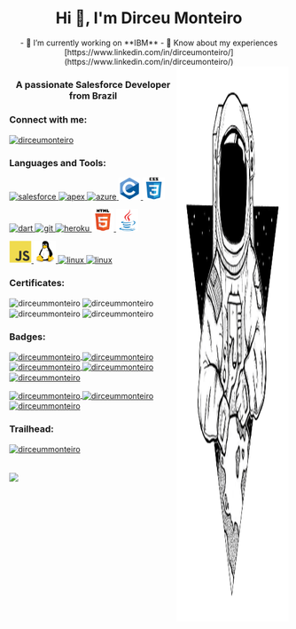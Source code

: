 <h1 align="center">Hi 👋, I'm Dirceu Monteiro</h1>
<div align="center">
- 🔭 I’m currently working on **IBM** 
- 📄 Know about my experiences  [https://www.linkedin.com/in/dirceumonteiro/](https://www.linkedin.com/in/dirceumonteiro/) 
</div>
<img align="right"  height="1000" width="40%" src="astro.png">
<div >
<h3 align="center">A passionate Salesforce
    Developer from Brazil</h3>    


<h3 align="left">
Connect with me:</h3>
<p align="left">
<a href="https://linkedin.com/in/dirceumonteiro" target="blank">
<img align="center"
             src="https://raw.githubusercontent.com/rahuldkjain/github-profile-readme-generator/master/src/images/icons/Social/linked-in-alt.svg"
             alt="dirceumonteiro" height="30" width="40" />
</a>
</p>
 
 
 
<h3 align="left">Languages
   and Tools:</h3>
<p gn="left">
<a href="https://www.salesforce.com/" target="_blank" rel="noreferrer">
<img
      src="https://logodownload.org/wp-content/uploads/2020/04/salesforce-logo.png"
      alt="salesforce" width="40"
      height="40" />
</a>
<a href="https://developer.salesforce.com/docs/atlas.en-us.apexcode.meta/apexcode/apex_intro_what_is_apex.htm" target="_blank" rel="noreferrer">
<img
      src="https://www.opencodez.com/wp-content/uploads/2018/04/Learning-Apex-Salesforce.png"
      alt="apex" width="40"
      height="40" />
</a>
<a href="https://azure.microsoft.com/en-in/" target="_blank" rel="noreferrer">
<img
      src="https://www.vectorlogo.zone/logos/microsoft_azure/microsoft_azure-icon.svg"
      alt="azure" width="40"
      height="40" />
</a>
<a href="https://www.cprogramming.com/" target="_blank" rel="noreferrer">
<img
      src="https://raw.githubusercontent.com/devicons/devicon/master/icons/c/c-original.svg"
      alt="c" width="40"
      height="40" />
</a>
<a href="https://www.w3schools.com/css/" target="_blank" rel="noreferrer">
<img
      src="https://raw.githubusercontent.com/devicons/devicon/master/icons/css3/css3-original-wordmark.svg"
      alt="css3" width="40" height="40" />
</a>
</p>
<p>
<a href="https://dart.dev" target="_blank" rel="noreferrer">
<img
      src="https://www.vectorlogo.zone/logos/dartlang/dartlang-icon.svg" alt="dart" width="40"
      height="40" />
</a>
<a href="https://git-scm.com/" target="_blank" rel="noreferrer">
<img
          src="https://www.vectorlogo.zone/logos/git-scm/git-scm-icon.svg" alt="git" width="40"
          height="40" />
</a>
<a
   href="https://heroku.com" target="_blank" rel="noreferrer">
<img
      src="https://www.vectorlogo.zone/logos/heroku/heroku-icon.svg" alt="heroku" width="40"
      height="40" />
</a>
<a href="https://www.w3.org/html/" target="_blank" rel="noreferrer">
<img
      src="https://raw.githubusercontent.com/devicons/devicon/master/icons/html5/html5-original-wordmark.svg"
      alt="html5" width="40" height="40" />
</a>
<a href="https://www.java.com" target="_blank" rel="noreferrer">
<img
      src="https://raw.githubusercontent.com/devicons/devicon/master/icons/java/java-original.svg"
      alt="java"
      width="40" height="40" />
</a>
</p>
<p>
<a href="https://developer.mozilla.org/en-US/docs/Web/JavaScript"
   target="_blank" rel="noreferrer">
<img
      src="https://raw.githubusercontent.com/devicons/devicon/master/icons/javascript/javascript-original.svg"
      alt="javascript" width="40" height="40" />
</a>
<a href="https://www.linux.org/" target="_blank"
   rel="noreferrer">
<img
      src="https://raw.githubusercontent.com/devicons/devicon/master/icons/linux/linux-original.svg"
      alt="linux"
      width="40" height="40" />
</a>
<a href="https://success.copado.com/s/" target="_blank"
   rel="noreferrer">
<img
      src="https://res.cloudinary.com/crunchbase-production/image/upload/c_lpad,f_auto,q_auto:eco,dpr_1/tcxj8zcyoacn908i14z2"
      alt="linux"
      width="40" height="40" />
</a>
<a href="https://www.salesforce.com/news/stories/vlocity-powering-the-future-of-salesforce-industries/" target="_blank"
   rel="noreferrer">
<img
      src="https://res.cloudinary.com/crunchbase-production/image/upload/c_lpad,f_auto,q_auto:eco,dpr_1/uvkxt4u7s1grhqhw5kgo"
      alt="linux"
      width="40" height="40" />
</a>
</p>

<h3 align="left">Certificates:</h3>
<p>
<img align="center"
   src="https://salesforceemily.com/wp-content/uploads/2022/09/2022-08_Badge_SF-Certified_Associate_High-Res.png"
   alt="dirceummonteiro" width="40" height="40" />
<img align="center"
   src="https://developer.salesforce.com/resources2/certification-site/images/Certifications-logo/Administrator.png"
   alt="dirceummonteiro" width="40" height="40" />
<img align="center"
   src="https://developer.salesforce.com/resources2/certification-site/images/Certifications-logo/Platform-App-Builder.png"
   alt="dirceummonteiro" width="40" height="40" />
<img align="center"
   src="https://www.oktana.com/wp-content/uploads/2021/10/Platform-Developer-I-1024x1004.png"
   alt="dirceummonteiro" width="40" height="40" />
</p>
 
<h3 align="left">Badges:</h3>
<p>
<a href="https://trailblazer.me/id/dmonteiro10" target="_blank" rel="noreferrer">
<img align="center"
      src="https://res.cloudinary.com/hy4kyit2a/f_auto,fl_lossy,q_70/learn/superbadges/superbadge_apex/2d3426c48dc056fd5c083ecb5cb66a56_badge.png"
      alt="dirceummonteiro" width="40" height="40" />
</a>
<a href="https://www.credly.com/badges/e57caab7-0f80-4067-9380-139e20d06938/public_url"
   target="_blank" rel="noreferrer">
<img align="center"
      src="https://images.credly.com/size/340x340/images/6fa4f7f3-0cae-4909-8524-b496bf0c5a76/Telecom-Industry-Jumpstart.png"
      alt="dirceummonteiro" width="40" height="40" />
</a>
<a href="https://www.credly.com/badges/f400f79d-485b-494c-bf6f-075f672a0594/public_url"
   target="_blank" rel="noreferrer">
<img align="center"
      src="https://images.credly.com/size/340x340/images/229f3133-b44f-4d2d-8d24-ee79fe7278a9/People-Skills-Resiliency.png"
      alt="dirceummonteiro" width="40" height="40" />
</a>
<a href="https://www.credly.com/badges/2a3f32d2-2d9a-4767-8c13-dccd7d251eec/public_url"
   target="_blank" rel="noreferrer">
<img align="center"
      src="https://images.credly.com/size/110x110/images/bc08972c-3c7d-4b99-82a0-c94bcca36674/Badges_v8-07_Practitioner.png"
      alt="dirceummonteiro" width="40" height="40" />
</a>
<a href="https://www.credly.com/badges/4e05e973-3ab6-411f-aa16-10928dbbb75e/public_url"
   target="_blank" rel="noreferrer">
<img align="center"
      src="https://images.credly.com/size/340x340/images/a972f054-be07-4845-85c7-95c8d11852f5/IBM-Agile-Explorer.png"
      alt="dirceummonteiro" width="40" height="40" />
</a>

 <a href="https://www.credly.com/badges/f6209b55-4b4e-4deb-af8b-c5a62180221e/public_url"
   target="_blank" rel="noreferrer">
<img align="center"
      src="https://images.credly.com/size/340x340/images/29869d62-c388-41cd-a5b2-be4edec88743/image.png"
      alt="dirceummonteiro" width="40" height="40" />
</a>
 <a href="https://www.credly.com/badges/bcb4dfce-f89d-4b91-9061-dd90a3d34480/public_url"
   target="_blank" rel="noreferrer">
<img align="center"
      src="https://images.credly.com/size/340x340/images/fb718a87-6d0d-4a6d-8068-677f1bec78f2/IBM_Garage_Essentials.png"
      alt="dirceummonteiro" width="40" height="40" />
</a>
 <a href="https://www.credly.com/badges/bcb4dfce-f89d-4b91-9061-dd90a3d34480/public_url"
   target="_blank" rel="noreferrer">
<img align="center"
      src="https://images.credly.com/size/340x340/images/fb718a87-6d0d-4a6d-8068-677f1bec78f2/IBM_Garage_Essentials.png"
      alt="dirceummonteiro" width="40" height="40" />
</a>
</p>
 <h3 align="left">
    Trailhead:</h3>
 <a
       href="https://trailblazer.me/id/dmonteiro10"
       target="_blank" rel="noreferrer">
<img align="center"
          src="https://trailhead.salesforce.com/assets/trailhead-og-flogo-eb71bb74c099e270bc2c746649355f1693672d1450cee152facd0de9d6da065d.png"
          alt="dirceummonteiro" width="40" height="40" />
</a>
</div>
<br />
<br />
<div>
<picture>
<source 
  srcset="https://github-readme-stats.vercel.app/api?username=dirceummonteiro&show_icons=true&theme=transparent"
  media="(prefers-color-scheme: dark)"
/>
<img src="https://github-readme-stats.vercel.app/api?username=dirceummonteiro&show_icons=true"/>
</picture>
</div>


